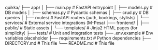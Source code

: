 quikka/
├── app/
│   ├── main.py          # FastAPI entrypoint
│   ├── models.py        # DB models
│   ├── schemas.py       # Pydantic schemas
│   ├── crud.py          # DB queries
│   ├── routes/          # FastAPI routers (auth, bookings, stylists)
│   └── services/        # External service integrations (M-Pesa)
├── frontend/
│   ├── public/          # Static assets
│   └── templates/       # Jinja2 HTML pages (for simplicity)
├── tests/               # Unit and integration tests
├── .env.example         # Env variables placeholder
├── requirements.txt     # Python dependencies
├── DIRECTORY.md         # This file
└── README.md            # This file
